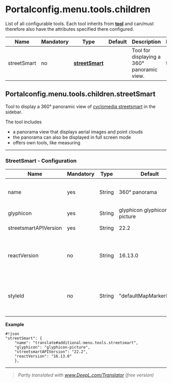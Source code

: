 # Portalconfig.menu.tools.children

List of all configurable tools. Each tool inherits from **[tool](#markdown-header-portalconfigmenutool)** and can/must therefore also have the attributes specified there configured.

|Name|Mandatory|Type|Default|Description|Expert|
|----|-------------|---|-------|------------|------|
|streetSmart|no|**[streetSmart](#markdown-header-portalconfigmenutoolschildrenstreetsmart)**||Tool for displaying a 360° panoramic view.|true|



## Portalconfig.menu.tools.children.streetSmart

Tool to display a 360° panoramic view of [cyclomedia streetsmart](https://www.cyclomedia.com/de/street-smart) in the sidebar.

The tool includes

* a panorama view that displays aerial images and point clouds
* the panorama can also be displayed in full screen mode
* offers own tools, like measuring


***


### StreetSmart - Configuration

|Name|Mandatory|Type|Default|Description|Expert|
|----|-------------|---|-------|------------|------|
|name|yes|String|360° panorama|The title of the tool or the entry in the tool list.|false|
|glyphicon|yes|String|glyphicon glyphicon-picture|The icon to use.|false|
|streetsmartAPIVersion|yes|String|22.2|The version of streetsmartApi.|true|
|reactVersion|no|String|16.13.0|The version of React compatible with the version of streetsmartAPI.|true|
|styleId|no|String|"defaultMapMarkerPoint"|StyleId to replace the mapmarker in the map when streetsmart is open.|true|


**Example**
```
#!json
"streetSmart": {
    "name": "translate#additional:menu.tools.streetsmart",
    "glyphicon": "glyphicon-picture",
    "streetsmartAPIVersion": "22.2",
    "reactVersion": "16.13.0"
    },
```

***

> *Partly translated with www.DeepL.com/Translator (free version)*
